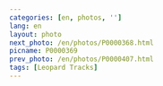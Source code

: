 ```yaml
---
categories: [en, photos, '']
lang: en
layout: photo
next_photo: /en/photos/P0000368.html
picname: P0000369
prev_photo: /en/photos/P0000407.html
tags: [Leopard Tracks]
---
```


